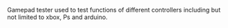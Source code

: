 Gamepad tester used to test functions of different controllers including but not limited to xbox, Ps and arduino. 
